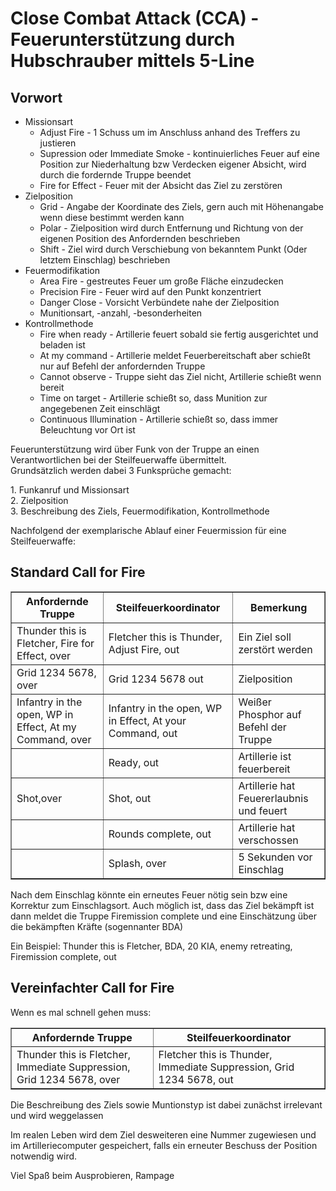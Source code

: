 # Close Combat Attack (CCA) - Feuerunterstützung durch Hubschrauber mittels 5-Line

## Vorwort

*   Missionsart
    *   Adjust Fire - 1 Schuss um im Anschluss anhand des Treffers zu justieren
    *   Supression oder Immediate Smoke - kontinuierliches Feuer auf eine Position zur Niederhaltung bzw Verdecken eigener Absicht, wird durch die fordernde Truppe beendet
    *   Fire for Effect - Feuer mit der Absicht das Ziel zu zerstören
*   Zielposition
    *   Grid - Angabe der Koordinate des Ziels, gern auch mit Höhenangabe wenn diese bestimmt werden kann
    *   Polar - Zielposition wird durch Entfernung und Richtung von der eigenen Position des Anfordernden beschrieben
    *   Shift - Ziel wird durch Verschiebung von bekanntem Punkt (Oder letztem Einschlag) beschrieben
*   Feuermodifikation
    *   Area Fire - gestreutes Feuer um große Fläche einzudecken
    *   Precision Fire - Feuer wird auf den Punkt konzentriert
    *   Danger Close - Vorsicht Verbündete nahe der Zielposition
    *   Munitionsart, -anzahl, -besonderheiten
*   Kontrollmethode
    *   Fire when ready - Artillerie feuert sobald sie fertig ausgerichtet und beladen ist
    *   At my command - Artillerie meldet Feuerbereitschaft aber schießt nur auf Befehl der anfordernden Truppe
    *   Cannot observe - Truppe sieht das Ziel nicht, Artillerie schießt wenn bereit
    *   Time on target - Artillerie schießt so, dass Munition zur angegebenen Zeit einschlägt
    *   Continuous Illumination - Artillerie schießt so, dass immer Beleuchtung vor Ort ist

Feuerunterstützung wird über Funk von der Truppe an einen Verantwortlichen bei der Steilfeuerwaffe übermittelt.  
Grundsätzlich werden dabei 3 Funksprüche gemacht:  

1\. Funkanruf und Missionsart  
2\. Zielposition  
3\. Beschreibung des Ziels, Feuermodifikation, Kontrollmethode  

Nachfolgend der exemplarische Ablauf einer Feuermission für eine Steilfeuerwaffe:

## Standard Call for Fire

<table border="1">

<tbody>

<tr>

<th>Anfordernde Truppe</th>

<th>Steilfeuerkoordinator</th>

<th>Bemerkung</th>

</tr>

<tr>

<td>Thunder this is Fletcher, Fire for Effect, over</td>

<td>Fletcher this is Thunder, Adjust Fire, out</td>

<td>Ein Ziel soll zerstört werden</td>

</tr>

<tr>

<td>Grid 1234 5678, over</td>

<td>Grid 1234 5678 out</td>

<td>Zielposition</td>

</tr>

<tr>

<td>Infantry in the open, WP in Effect, At my Command, over</td>

<td>Infantry in the open, WP in Effect, At your Command, out</td>

<td>Weißer Phosphor auf Befehl der Truppe</td>

</tr>

<tr>

<td></td>

<td>Ready, out</td>

<td>Artillerie ist feuerbereit</td>

</tr>

<tr>

<td>Shot,over</td>

<td>Shot, out</td>

<td>Artillerie hat Feuererlaubnis und feuert</td>

</tr>

<tr>

<td></td>

<td>Rounds complete, out</td>

<td>Artillerie hat verschossen</td>

</tr>

<tr>

<td></td>

<td>Splash, over</td>

<td>5 Sekunden vor Einschlag</td>

</tr>

</tbody>

</table>

Nach dem Einschlag könnte ein erneutes Feuer nötig sein bzw eine Korrektur zum Einschlagsort. Auch möglich ist, dass das Ziel bekämpft ist dann meldet die Truppe Firemission complete und eine Einschätzung über die bekämpften Kräfte (sogennanter BDA)  

Ein Beispiel: Thunder this is Fletcher, BDA, 20 KIA, enemy retreating, Firemission complete, out

## Vereinfachter Call for Fire

Wenn es mal schnell gehen muss:

<table border="1">

<tbody>

<tr>

<th>Anfordernde Truppe</th>

<th>Steilfeuerkoordinator</th>

</tr>

<tr>

<td>Thunder this is Fletcher, Immediate Suppression, Grid 1234 5678, over</td>

<td>Fletcher this is Thunder, Immediate Suppression, Grid 1234 5678, out</td>

</tr>

</tbody>

</table>

Die Beschreibung des Ziels sowie Muntionstyp ist dabei zunächst irrelevant und wird weggelassen

Im realen Leben wird dem Ziel desweiteren eine Nummer zugewiesen und im Artilleriecomputer gespeichert, falls ein erneuter Beschuss der Position notwendig wird.

Viel Spaß beim Ausprobieren, Rampage
